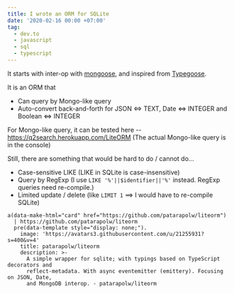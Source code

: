 ```yaml
---
title: I wrote an ORM for SQLite
date: '2020-02-16 00:00 +07:00'
tag:
  - dev.to
  - javascript
  - sql
  - typescript
---
```


It starts with inter-op with [mongoose](https://mongoosejs.com/), and inspired from [Typegoose](https://github.com/typegoose/typegoose).

It is an ORM that

- Can query by Mongo-like query
- Auto-convert back-and-forth for JSON \<=> TEXT, Date \<=> INTEGER and Boolean \<=> INTEGER

For Mongo-like query, it can be tested here -- <https://q2search.herokuapp.com/LiteORM> (The actual Mongo-like query is in the console)

<!-- excerpt_separator -->

Still, there are something that would be hard to do / cannot do...

- Case-sensitive LIKE (LIKE in SQLite is case-insensitive)
- Query by RegExp (I use `LIKE '%'||$identifier||'%'` instead. RegExp queries need re-compile.)
- Limited update / delete (like `LIMIT 1` ==> I would have to re-compile SQLite)

```pug parsed
a(data-make-html="card" href="https://github.com/patarapolw/liteorm")
  | https://github.com/patarapolw/liteorm
  pre(data-template style="display: none;").
    image: 'https://avatars3.githubusercontent.com/u/21255931?s=400&v=4'
    title: patarapolw/liteorm
    description: >-
      A simple wrapper for sqlite; with typings based on TypeScript decorators and
      reflect-metadata. With async eventemitter (emittery). Focusing on JSON, Date,
      and MongoDB interop. - patarapolw/liteorm
```
